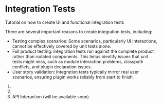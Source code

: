 <!-- Copyright 2000-2025 JetBrains s.r.o. and contributors. Use of this source code is governed by the Apache 2.0 license. -->

# Integration Tests

<link-summary>Tutorial on how to create UI and functional integration tests</link-summary>

There are several important reasons to create integration tests, including:

* Testing complex scenarios: Some scenarios, particularly UI interactions, cannot be effectively covered by unit tests alone.
* Full product testing: Integration tests run against the complete product rather than isolated components. This helps identify issues that unit tests might miss, such as module interaction problems, classpath conflicts, and plugin declaration issues.
* User story validation: Integration tests typically mirror real user scenarios, ensuring plugin works reliably from start to finish.


1. [](integration_tests_intro.md)
2. [](integration_tests_ui.md)
3. API Interaction (will be available soon)